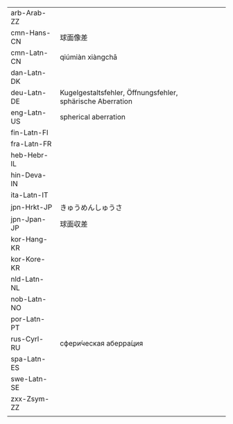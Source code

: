 | | | |
|-|-|-|
| arb-Arab-ZZ |  |  |
| cmn-Hans-CN | 球面像差 |  |
| cmn-Latn-CN | qiúmiàn xiàngchā |  |
| dan-Latn-DK |  |  |
| deu-Latn-DE | Kugelgestaltsfehler, Öffnungsfehler, sphärische Aberration |  |
| eng-Latn-US | spherical aberration |  |
| fin-Latn-FI |  |  |
| fra-Latn-FR |  |  |
| heb-Hebr-IL |  |  |
| hin-Deva-IN |  |  |
| ita-Latn-IT |  |  |
| jpn-Hrkt-JP | きゅうめんしゅうさ |  |
| jpn-Jpan-JP | 球面収差 |  |
| kor-Hang-KR |  |  |
| kor-Kore-KR |  |  |
| nld-Latn-NL |  |  |
| nob-Latn-NO |  |  |
| por-Latn-PT |  |  |
| rus-Cyrl-RU | сфери́ческая аберра́ция |  |
| spa-Latn-ES |  |  |
| swe-Latn-SE |  |  |
| zxx-Zsym-ZZ |  |  |
|  |  |  |
